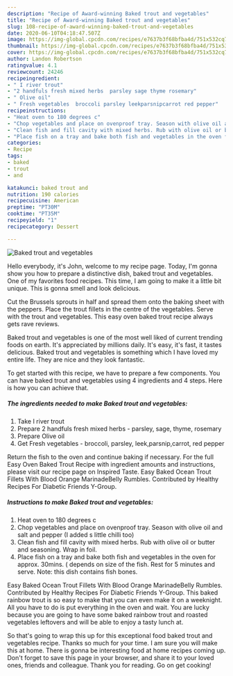 ```yaml
---
description: "Recipe of Award-winning Baked trout and vegetables"
title: "Recipe of Award-winning Baked trout and vegetables"
slug: 108-recipe-of-award-winning-baked-trout-and-vegetables
date: 2020-06-10T04:18:47.507Z
image: https://img-global.cpcdn.com/recipes/e7637b3f68bfba4d/751x532cq70/baked-trout-and-vegetables-recipe-main-photo.jpg
thumbnail: https://img-global.cpcdn.com/recipes/e7637b3f68bfba4d/751x532cq70/baked-trout-and-vegetables-recipe-main-photo.jpg
cover: https://img-global.cpcdn.com/recipes/e7637b3f68bfba4d/751x532cq70/baked-trout-and-vegetables-recipe-main-photo.jpg
author: Landon Robertson
ratingvalue: 4.1
reviewcount: 24246
recipeingredient:
- " I river trout"
- "2 handfuls fresh mixed herbs  parsley sage thyme rosemary"
- " Olive oil"
- " Fresh vegetables  broccoli parsley leekparsnipcarrot red pepper"
recipeinstructions:
- "Heat oven to 180 degrees c"
- "Chop vegetables and place on ovenproof tray. Season with olive oil and salt and pepper (I added s little chilli too)"
- "Clean fish and fill cavity with mixed herbs. Rub with olive oil or butter and seasoning. Wrap in foil."
- "Place fish on a tray and bake both fish and vegetables in the oven for approx. 30mins. ( depends on size of the fish. Rest for 5 minutes and serve. Note: this dish contains fish bones."
categories:
- Recipe
tags:
- baked
- trout
- and

katakunci: baked trout and 
nutrition: 190 calories
recipecuisine: American
preptime: "PT30M"
cooktime: "PT35M"
recipeyield: "1"
recipecategory: Dessert

---
```



![Baked trout and vegetables](https://img-global.cpcdn.com/recipes/e7637b3f68bfba4d/751x532cq70/baked-trout-and-vegetables-recipe-main-photo.jpg)

Hello everybody, it's John, welcome to my recipe page. Today, I'm gonna show you how to prepare a distinctive dish, baked trout and vegetables. One of my favorites food recipes. This time, I am going to make it a little bit unique. This is gonna smell and look delicious.

Cut the Brussels sprouts in half and spread them onto the baking sheet with the peppers. Place the trout fillets in the centre of the vegetables. Serve with the trout and vegetables. This easy oven baked trout recipe always gets rave reviews.

Baked trout and vegetables is one of the most well liked of current trending foods on earth. It's appreciated by millions daily. It's easy, it's fast, it tastes delicious. Baked trout and vegetables is something which I have loved my entire life. They are nice and they look fantastic.


To get started with this recipe, we have to prepare a few components. You can have baked trout and vegetables using 4 ingredients and 4 steps. Here is how you can achieve that.

<!--inarticleads1-->

##### The ingredients needed to make Baked trout and vegetables:

1. Take  I river trout
1. Prepare 2 handfuls fresh mixed herbs - parsley, sage, thyme, rosemary
1. Prepare  Olive oil
1. Get  Fresh vegetables - broccoli, parsley, leek,parsnip,carrot, red pepper


Return the fish to the oven and continue baking if necessary. For the full Easy Oven Baked Trout Recipe with ingredient amounts and instructions, please visit our recipe page on Inspired Taste. Easy Baked Ocean Trout Fillets With Blood Orange MarinadeBelly Rumbles. Contributed by Healthy Recipes For Diabetic Friends Y-Group. 

<!--inarticleads2-->

##### Instructions to make Baked trout and vegetables:

1. Heat oven to 180 degrees c
1. Chop vegetables and place on ovenproof tray. Season with olive oil and salt and pepper (I added s little chilli too)
1. Clean fish and fill cavity with mixed herbs. Rub with olive oil or butter and seasoning. Wrap in foil.
1. Place fish on a tray and bake both fish and vegetables in the oven for approx. 30mins. ( depends on size of the fish. Rest for 5 minutes and serve. Note: this dish contains fish bones.


Easy Baked Ocean Trout Fillets With Blood Orange MarinadeBelly Rumbles. Contributed by Healthy Recipes For Diabetic Friends Y-Group. This baked rainbow trout is so easy to make that you can even make it on a weeknight. All you have to do is put everything in the oven and wait. You are lucky because you are going to have some baked rainbow trout and roasted vegetables leftovers and will be able to enjoy a tasty lunch at. 

So that's going to wrap this up for this exceptional food baked trout and vegetables recipe. Thanks so much for your time. I am sure you will make this at home. There is gonna be interesting food at home recipes coming up. Don't forget to save this page in your browser, and share it to your loved ones, friends and colleague. Thank you for reading. Go on get cooking!
